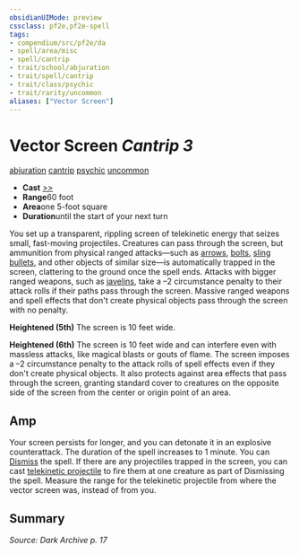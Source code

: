 ```yaml
---
obsidianUIMode: preview
cssclass: pf2e,pf2e-spell
tags:
- compendium/src/pf2e/da
- spell/area/misc
- spell/cantrip
- trait/school/abjuration
- trait/spell/cantrip
- trait/class/psychic
- trait/rarity/uncommon
aliases: ["Vector Screen"]
---
```

# Vector Screen *Cantrip 3*   
[abjuration](abjuration.md)  [cantrip](cantrip.md)  [psychic](rules/traits/psychic-da.md)  [uncommon](uncommon.md)  

- **Cast** [>>](chapter-9-playing-the-game.md#Actions "Two-Action") 
- **Range**60 foot
- **Area**one 5-foot square
- **Duration**until the start of your next turn

You set up a transparent, rippling screen of telekinetic energy that seizes small, fast-moving projectiles. Creatures can pass through the screen, but ammunition from physical ranged attacks—such as [arrows](../equipment/items/arrow.md), [bolts](../equipment/items/bolt.md), [sling bullets](../equipment/items/sling-bullets.md), and other objects of similar size—is automatically trapped in the screen, clattering to the ground once the spell ends. Attacks with bigger ranged weapons, such as [javelins](../equipment/items/javelin.md), take a –2 circumstance penalty to their attack rolls if their paths pass through the screen. Massive ranged weapons and spell effects that don't create physical objects pass through the screen with no penalty.

**Heightened (5th)** The screen is 10 feet wide.

**Heightened (6th)** The screen is 10 feet wide and can interfere even with massless attacks, like magical blasts or gouts of flame. The screen imposes a –2 circumstance penalty to the attack rolls of spell effects even if they don't create physical objects. It also protects against area effects that pass through the screen, granting standard cover to creatures on the opposite side of the screen from the center or origin point of an area.

## Amp

Your screen persists for longer, and you can detonate it in an explosive counterattack. The duration of the spell increases to 1 minute. You can [Dismiss](dismiss.md) the spell. If there are any projectiles trapped in the screen, you can cast [telekinetic projectile](telekinetic-projectile.md) to fire them at one creature as part of Dismissing the spell. Measure the range for the telekinetic projectile from where the vector screen was, instead of from you.

## Summary

*Source: Dark Archive p. 17*